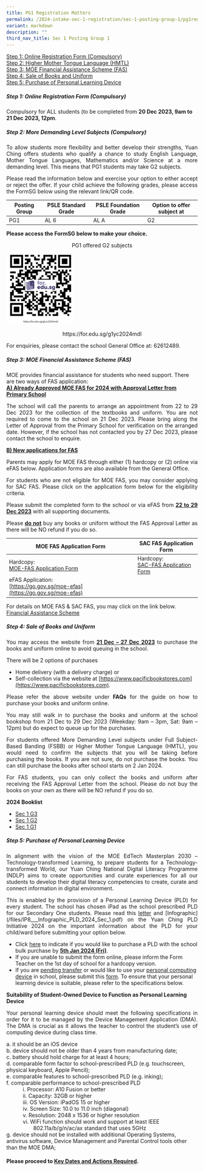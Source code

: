 ```yaml
---
title: PG1 Registration Matters
permalink: /2024-intake-sec-1-registration/sec-1-posting-group-1/pg1registrationmatters/
variant: markdown
description: ""
third_nav_title: Sec 1 Posting Group 1
---
```

<u>Step 1: Online Registration Form (Compulsory)</u><br>
<u>Step 2: Higher Mother Tongue Language (HMTL)</u><br>
<u>Step 3: MOE Financial Assistance Scheme (FAS)</u><br>
<u>Step 4: Sale of Books and Uniform</u><br>
<u>Step 5: Purchase of Personal Learning Device</u><br>

##### <strong>Step 1: Online Registration Form (Compulsory)</strong><br>
Compulsory for ALL students (to be completed from <strong>20 Dec 2023, 9am to 21 Dec 2023, 12pm</strong>.<br>


##### <strong>Step 2: More Demanding Level Subjects (Compulsory)</strong><br>
<p style="text-align: justify;">To allow students more flexibility and better develop their strengths, Yuan Ching offers students who qualify a chance to study English Language, Mother Tongue Languages, Mathematics and/or Science at a more demanding level. This means that PG1 students may take G2 subjects.</p>


<p style="text-align: justify;">Please read the information below and exercise your option to either accept or reject the offer. If your child achieve the following grades, please access the FormSG below using the relevant link/QR code.</p>


| Posting Group | PSLE Standard Grade | PSLE Foundation Grade| Option to offer subject at| 
| -------- | -------- | -------- | --------|
| PG1     | AL 6    | AL A   |  G2 

<strong>Please access the FormSG below to make your choice.</strong>
	
<p style="text-align: center;">PG1 offered G2 subjects</p>

![G1YC2024MDL](/images/G1YC2024MDL.png)

<p style="text-align: center;">https://for.edu.sg/g1yc2024mdl


For enquiries, please contact the school General Office at: 62612489.

##### <strong>Step 3: MOE Financial Assistance Scheme (FAS)</strong><br>
MOE provides financial assistance for students who need support.
There are two ways of FAS application: <br>
<strong><u>A)  Already Approved MOE FAS for 2024 with Approval Letter from Primary School</u></strong><br>

</p><p style="text-align: justify;">The school will call the parents to arrange an appointment from 22 to 29 Dec 2023 for the collection of the textbooks and uniform. You are not required to come to the school on 21 Dec 2023. Please bring along the Letter of Approval from the Primary School for verification on the arranged date. However, if the school has not contacted you by 27 Dec 2023, please contact the school to enquire. </p>

<strong><u>B) New applications for FAS</u></strong><br>

<p style="text-align: justify;">Parents may apply for MOE FAS through either (1) hardcopy or (2) online via eFAS below. Application forms are also available from the General Office. </p><p>
</p><p style="text-align: justify;">For students who are not eligible for MOE FAS, you may consider applying for SAC FAS. Please click on the application form below for the eligibility criteria. </p>
<p style="text-align: justify;">Please submit the completed form to the school or via eFAS from <strong><u>22 to 29 Dec 2023</u></strong> with all supporting documents.</p>
<p style="text-align: justify;">Please <strong><u>do not</u></strong> buy any books or uniform without the FAS Approval Letter as there will be NO refund if you do so.</p>

| MOE FAS Application Form| SAC FAS Application Form | 
| -------- | -------- | 
| Hardcopy:<br> [MOE-FAS Application Form](/files/moe_fas_application_form(updated%20oct%202023).pdf)   | Hardcopy: <br> [SAC-FAS Application Form](/files/SAC_FAS_Application_Form.pdf)     | 
| eFAS Application:<br>  [https://go.gov.sg/moe-efas](https://go.gov.sg/moe-efas)  | 

For details on MOE FAS &amp; SAC FAS, you may click on the link below. <br>
[Financial Assistance Scheme](/others/financial-assistance-scheme-fas/)

##### <strong>Step 4: Sale of Books and Uniform</strong><br>

<p style="text-align: justify;">You may access the website from <strong><u>21 Dec – 27 Dec 2023</u></strong> to purchase the books and uniform online to avoid queuing in the school. 

There will be 2 options of purchases <br>
* Home delivery (with a delivery charge) or <br>
* Self-collection via the website at [https://www.pacificbookstores.com](https://www.pacificbookstores.com). </p>

<p style="text-align: justify;">Please refer the above website under <strong>FAQs</strong>  for the guide on how to purchase your books and uniform online.</p>

<p style="text-align: justify;">You may still walk in to purchase the books and uniform at the school bookshop from 21 Dec to 29 Dec 2023 (Weekday: 9am – 3pm, Sat: 9am – 12pm) but do expect to queue up for the purchases.</p>

<p style="text-align: justify;">For students offered More Demanding Level subjects under Full Subject-Based Banding (FSBB) or Higher Mother Tongue Language (HMTL), you would need to confirm the subjects that you will be taking before purchasing the books. If you are not sure, do not purchase the books. You can still purchase the books after school starts on 2 Jan 2024. </p>
<p style="text-align: justify;">For FAS students, you can only collect the books and uniform after receiving the FAS Approval Letter from the school. Please do not buy the books on your own as there will be NO refund if you do so.</p>

<strong>2024 Booklist</strong>
* [Sec 1 G3](/files/sec%201%20g3.pdf)
* [Sec 1 G2](/files/sec%201%20g2.pdf)
* [Sec 1 G1](/files/sec%201%20g1.pdf)

##### <strong>Step 5: Purchase of Personal Learning Device</strong><br>
<p style="text-align: justify;">In alignment with the vision of the MOE EdTech Masterplan 2030 – Technology-transformed Learning, to prepare students for a Technology-transformed World, our Yuan Ching National Digital Literacy Programme (NDLP) aims to create opportunities and curate experiences for all our students to develop their digital literacy competencies to create, curate and connect information in digital environment.  </p>
<p style="text-align: justify;">This is enabled by the provision of a Personal Learning Device (PLD) for every student. The school has chosen iPad as the school prescribed PLD for our Secondary One students.
	Please read this <u>letter</u> and [Infographic](/files/IP8___Infographic_PLD_2024_Sec_1.pdf) on the Yuan Ching PLD Initiative 2024 on the important information about the PLD for your child/ward before submitting your option below.</p>

* Click [here](https://go.gov.sg/pdlpadmin) to indicate if you would like to purchase a PLD with the school bulk purchase by <strong><u>5th Jan 2024 (Fri)</u></strong>.
* If you are unable to submit the form online, please inform the Form Teacher on the 1st day of school for a hardcopy version.
* If you are <u>pending transfer</u> or would like to use your <u>personal computing device</u> in school, please submit this [form](https://go.gov.sg/ycsspld-optout). To ensure that your personal learning device is suitable, please refer to the specifications below.

<strong>Suitability of Student-Owned Device to Function as Personal Learning Device</strong> <br>
<p style="text-align: justify;">Your personal learning device should meet the following specifications in order for it to be managed by the Device Management Application (DMA). The DMA is crucial as it allows the teacher to control the student’s use of computing device during class time. </p>

a. it should be an iOS device<br>
b. device should not be older than 4 years from manufacturing date; <br>
c.	battery should hold charge for at least 4 hours; <br>
d.	comparable form factor to school-prescribed PLD (e.g. touchscreen, physical keyboard, Apple Pencil); <br>
e.	comparable features to school-prescribed PLD (e.g. inking);<br>
f.	comparable performance to school-prescribed PLD <br>
&nbsp; &nbsp; &nbsp; &nbsp; &nbsp; &nbsp;i.	Processor: A10 Fusion or better<br>
&nbsp; &nbsp; &nbsp; &nbsp; &nbsp; &nbsp;ii.	Capacity: 32GB or higher<br>
&nbsp; &nbsp; &nbsp; &nbsp; &nbsp; &nbsp;iii.	OS Version: iPadOS 15 or higher<br>
&nbsp; &nbsp; &nbsp; &nbsp; &nbsp; &nbsp;iv.	Screen Size: 10.0 to 11.0 inch (diagonal)<br>
&nbsp; &nbsp; &nbsp; &nbsp; &nbsp; &nbsp;v.	Resolution: 2048 x 1536 or higher resolution<br>
&nbsp; &nbsp; &nbsp; &nbsp; &nbsp; &nbsp;vi.	WiFi function should work and support at least IEEE<br> &nbsp; &nbsp; &nbsp; &nbsp; &nbsp; &nbsp; &nbsp; &nbsp; &nbsp; 802.11a/b/g/n/ac/ax standard that uses 5GHz<br>
g.	device should not be installed with additional Operating Systems, antivirus software, Device Management and Parental Control tools other than the MOE DMA;

#### Please proceed to [Key Dates and Actions Required](/2024-intake-sec-1-registration/sec-1-posting-group-1/keydatesandactionsrequired/).